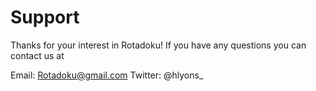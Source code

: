 # Support

Thanks for your interest in Rotadoku!
If you have any questions you can contact us at

Email: Rotadoku@gmail.com
Twitter: @hlyons_
